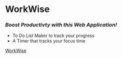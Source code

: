 <h1>WorkWise</h1>
<h3><i>Boost Productivty with this Web Application!</i></h3>
<ul>
  <li>To Do List Maker to track your progress</li>
  <li>A Timer that tracks your focus time</li>
</ul>
<a href="https://663f818b1107b2ef57a0bcb6--funny-souffle-4a3962.netlify.app/">WorkWise</a>

